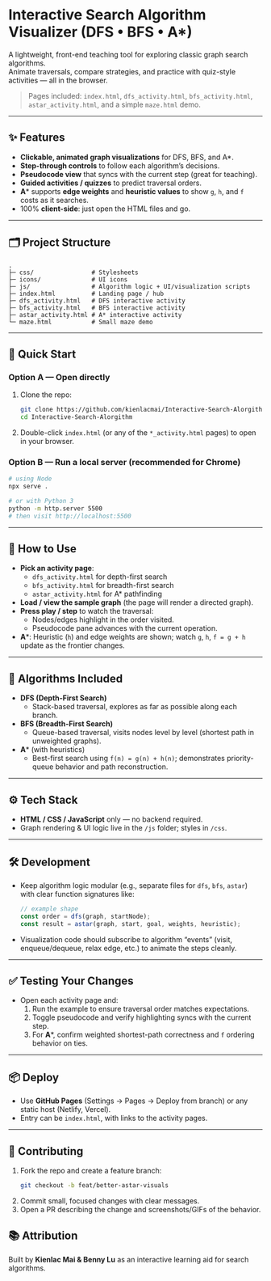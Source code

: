 # Interactive Search Algorithm Visualizer (DFS • BFS • A*)

A lightweight, front-end teaching tool for exploring classic graph search algorithms.  
Animate traversals, compare strategies, and practice with quiz-style activities — all in the browser.

> Pages included: `index.html`, `dfs_activity.html`, `bfs_activity.html`, `astar_activity.html`, and a simple `maze.html` demo.

---

## ✨ Features

- **Clickable, animated graph visualizations** for DFS, BFS, and A*.
- **Step-through controls** to follow each algorithm’s decisions.
- **Pseudocode view** that syncs with the current step (great for teaching).
- **Guided activities / quizzes** to predict traversal orders.
- **A*** supports **edge weights** and **heuristic values** to show `g`, `h`, and `f` costs as it searches.
- 100% **client-side**: just open the HTML files and go.

---

## 🗂️ Project Structure

```
.
├─ css/                # Stylesheets
├─ icons/              # UI icons
├─ js/                 # Algorithm logic + UI/visualization scripts
├─ index.html          # Landing page / hub
├─ dfs_activity.html   # DFS interactive activity
├─ bfs_activity.html   # BFS interactive activity
├─ astar_activity.html # A* interactive activity
└─ maze.html           # Small maze demo
```

---

## 🚀 Quick Start

### Option A — Open directly
1. Clone the repo:
   ```bash
   git clone https://github.com/kienlacmai/Interactive-Search-Alorgithm.git
   cd Interactive-Search-Alorgithm
   ```
2. Double-click `index.html` (or any of the `*_activity.html` pages) to open in your browser.

### Option B — Run a local server (recommended for Chrome)
```bash
# using Node
npx serve .

# or with Python 3
python -m http.server 5500
# then visit http://localhost:5500
```

---

## 🧠 How to Use

- **Pick an activity page**:
  - `dfs_activity.html` for depth-first search
  - `bfs_activity.html` for breadth-first search
  - `astar_activity.html` for A* pathfinding
- **Load / view the sample graph** (the page will render a directed graph).
- **Press play / step** to watch the traversal:
  - Nodes/edges highlight in the order visited.
  - Pseudocode pane advances with the current operation.
- **A***: Heuristic (`h`) and edge weights are shown; watch `g`, `h`, `f = g + h` update as the frontier changes.

---

## 🧩 Algorithms Included

- **DFS (Depth-First Search)**
  - Stack-based traversal, explores as far as possible along each branch.
- **BFS (Breadth-First Search)**
  - Queue-based traversal, visits nodes level by level (shortest path in unweighted graphs).
- **A*** (with heuristics)
  - Best-first search using `f(n) = g(n) + h(n)`; demonstrates priority-queue behavior and path reconstruction.

---

## ⚙️ Tech Stack

- **HTML / CSS / JavaScript** only — no backend required.
- Graph rendering & UI logic live in the `/js` folder; styles in `/css`.

---

## 🛠️ Development

- Keep algorithm logic modular (e.g., separate files for `dfs`, `bfs`, `astar`) with clear function signatures like:
  ```js
  // example shape
  const order = dfs(graph, startNode);
  const result = astar(graph, start, goal, weights, heuristic);
  ```
- Visualization code should subscribe to algorithm “events” (visit, enqueue/dequeue, relax edge, etc.) to animate the steps cleanly.

---

## ✅ Testing Your Changes

- Open each activity page and:
  1. Run the example to ensure traversal order matches expectations.
  2. Toggle pseudocode and verify highlighting syncs with the current step.
  3. For **A***, confirm weighted shortest-path correctness and `f` ordering behavior on ties.

---

## 📦 Deploy

- Use **GitHub Pages** (Settings → Pages → Deploy from branch) or any static host (Netlify, Vercel).
- Entry can be `index.html`, with links to the activity pages.

---

## 🤝 Contributing

1. Fork the repo and create a feature branch:
   ```bash
   git checkout -b feat/better-astar-visuals
   ```
2. Commit small, focused changes with clear messages.
3. Open a PR describing the change and screenshots/GIFs of the behavior.

## 📚 Attribution

Built by **Kienlac Mai & Benny Lu** as an interactive learning aid for search algorithms.
